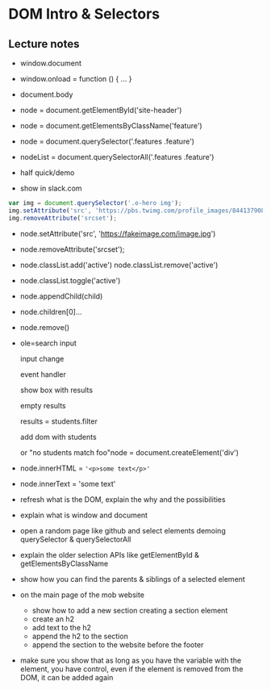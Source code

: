 # DOM Intro & Selectors

## Lecture notes

- window.document
- window.onload = function () { ... }
- document.body
- node = document.getElementById('site-header')
- node = document.getElementsByClassName('feature')
- node = document.querySelector('.features .feature')
- nodeList = document.querySelectorAll('.features .feature')

- half quick/demo
- show in slack.com

```js
var img = document.querySelector('.o-hero img');
img.setAttribute('src', 'https://pbs.twimg.com/profile_images/844137908252610566/OsT9RU83_400x400.jpg');
img.removeAttribute('srcset');
```
- node.setAttribute('src', 'https://fakeimage.com/image.jpg')

- node.removeAttribute('srcset');

- node.classList.add('active') node.classList.remove('active')

- node.classList.toggle('active')

- node.appendChild(child)

- node.children[0]...

- node.remove()

- ole=search input

  input change

  event handler

  show box with results

  empty results

  results = students.filter

  add dom with students

  or "no students match foo"node = document.createElement('div')

- node.innerHTML = `'<p>some text</p>'`

- node.innerText = 'some text'

- refresh what is the DOM, explain the why and the possibilities
- explain what is window and document
- open a random page like github and select elements demoing querySelector & querySelectorAll
- explain the older selection APIs like getElementById & getElementsByClassName
- show how you can find the parents & siblings of a selected element
- on the main page of the mob website
  - show how to add a new section creating a section element
  - create an h2
  - add text to the h2
  - append the h2 to the section
  - append the section to the website before the footer
- make sure you show that as long as you have the variable with the element, you have control, even if the element is removed from the DOM, it can be added again